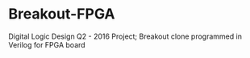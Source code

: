 # Breakout-FPGA
Digital Logic Design Q2 - 2016 Project; Breakout clone programmed in Verilog for FPGA board
